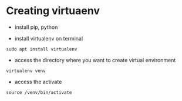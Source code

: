 # Creating virtuaenv

- install pip, python

- install virtualenv on terminal
```unix
sudo apt install virtualenv
```

- access the directory where you want to create virtual environment
```unix
virtualenv venv
```

- access the activate
```unix
source /venv/bin/activate
```


